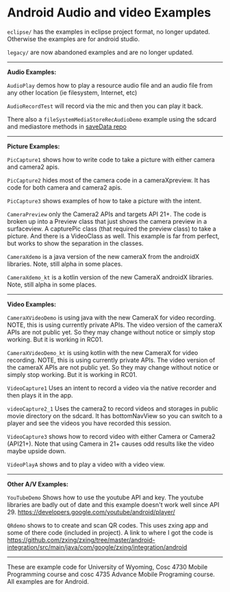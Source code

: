 Android Audio and video Examples
===========

`eclipse/` has the examples in eclipse project format, no longer updated.  Otherwise the examples are for android studio.

`legacy/` are now abandoned examples and are no longer updated.

---

**Audio Examples:**

`AudioPlay` demos how to play a resource audio file and an audio file from any other location (ie filesystem, Internet, etc)

`AudioRecordTest` will record via the mic and then you can play it back.

 There also a `fileSystemMediaStoreRecAudioDemo` example using the sdcard and mediastore methods in [saveData repo](https://github.com/JimSeker/saveData)

---

**Picture Examples:**

`PicCapture1` shows how to write code to take a picture with either camera and camera2 apis.

`PicCapture2` hides most of the camera code in a cameraXpreview.  It has code for both camera and camera2 apis.

`PicCapture3` shows examples of how to take a picture with the intent.

`CameraPreview` only the Camera2 APIs and targets API 21+.  The code is broken up into a Preview class that just shows the camera preview in a surfaceview.  A capturePic class (that required the preview class) to take a picture. And there is a VideoClass as well.  This example is far from perfect, but works to show the separation in the classes.

`CameraXdemo` is a java version of the new cameraX from the androidX libraries.  Note, still alpha in some places.

`CameraXdemo_kt` is a kotlin version of the new CameraX androidX libraries.  Note, still alpha in some places.

---

**Video Examples:**


`CameraXVideoDemo` is using java with the new CameraX for video recording. NOTE, this is using currently private APIs.  The video version of the cameraX APIs are not public yet.  So they may change without notice or simply stop working.  But it is working in RC01.

`CameraXVideoDemo_kt` is using kotlin with the new CameraX for video recording. NOTE, this is using currently private APIs.  The video version of the cameraX APIs are not public yet.  So they may change without notice or simply stop working.  But it is working in RC01.

`VideoCapture1` Uses an intent to record a video via the native recorder and then plays it in the app.

`videoCapture2_1` Uses the camera2 to record videos and storages in public movie directory on the sdcard.  It has bottomNavView so you can switch to a player and see the videos you have recorded this session.

`VideoCapture3` shows how to record video with either Camera or Camera2 (API21+).  Note that using Camera in 21+ causes odd results like the video maybe upside down.

`VideoPlayA` shows and to play a video with a video view.


---

**Other A/V Examples:**

`YouTubeDemo` Shows how to use the youtube API and key.  The youtube libraries are badly out of date and this example doesn't work well since API 29.  https://developers.google.com/youtube/android/player/ 

`QRdemo` shows to to create and scan QR codes.  This uses zxing app and some of there code (included in project).
A link to where I got the code is https://github.com/zxing/zxing/tree/master/android-integration/src/main/java/com/google/zxing/integration/android 


---

These are example code for University of Wyoming, Cosc 4730 Mobile Programming course and cosc 4735 Advance Mobile Programing course. 
All examples are for Android.